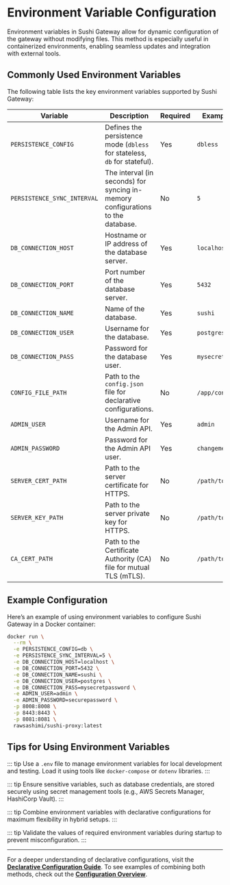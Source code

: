# Environment Variable Configuration

Environment variables in Sushi Gateway allow for dynamic configuration of the gateway without modifying files. This method is especially useful in containerized environments, enabling seamless updates and integration with external tools.

## Commonly Used Environment Variables

The following table lists the key environment variables supported by Sushi Gateway:

| Variable                    | Description                                                                     | Required | Example Value       | Default Value      |
| --------------------------- | ------------------------------------------------------------------------------- | -------- | ------------------- | ------------------ |
| `PERSISTENCE_CONFIG`        | Defines the persistence mode (`dbless` for stateless, `db` for stateful).       | Yes      | `dbless`            | `dbless`           |
| `PERSISTENCE_SYNC_INTERVAL` | The interval (in seconds) for syncing in-memory configurations to the database. | No       | `5`                 | `5`                |
| `DB_CONNECTION_HOST`        | Hostname or IP address of the database server.                                  | Yes      | `localhost`         | -                  |
| `DB_CONNECTION_PORT`        | Port number of the database server.                                             | Yes      | `5432`              | -                  |
| `DB_CONNECTION_NAME`        | Name of the database.                                                           | Yes      | `sushi`             | -                  |
| `DB_CONNECTION_USER`        | Username for the database.                                                      | Yes      | `postgres`          | -                  |
| `DB_CONNECTION_PASS`        | Password for the database user.                                                 | Yes      | `mysecretpassword`  | -                  |
| `CONFIG_FILE_PATH`          | Path to the `config.json` file for declarative configurations.                  | No       | `/app/config.json`  | `/app/config.json` |
| `ADMIN_USER`                | Username for the Admin API.                                                     | Yes      | `admin`             | `admin`            |
| `ADMIN_PASSWORD`            | Password for the Admin API user.                                                | Yes      | `changeme`          | `changeme`         |
| `SERVER_CERT_PATH`          | Path to the server certificate for HTTPS.                                       | No       | `/path/to/cert.crt` | -                  |
| `SERVER_KEY_PATH`           | Path to the server private key for HTTPS.                                       | No       | `/path/to/key.pem`  | -                  |
| `CA_CERT_PATH`              | Path to the Certificate Authority (CA) file for mutual TLS (mTLS).              | No       | `/path/to/ca.crt`   | -                  |

## Example Configuration

Here’s an example of using environment variables to configure Sushi Gateway in a Docker container:

```bash
docker run \
  --rm \
  -e PERSISTENCE_CONFIG=db \
  -e PERSISTENCE_SYNC_INTERVAL=5 \
  -e DB_CONNECTION_HOST=localhost \
  -e DB_CONNECTION_PORT=5432 \
  -e DB_CONNECTION_NAME=sushi \
  -e DB_CONNECTION_USER=postgres \
  -e DB_CONNECTION_PASS=mysecretpassword \
  -e ADMIN_USER=admin \
  -e ADMIN_PASSWORD=securepassword \
  -p 8008:8008 \
  -p 8443:8443 \
  -p 8081:8081 \
  rawsashimi/sushi-proxy:latest
```

## Tips for Using Environment Variables

::: tip
Use a `.env` file to manage environment variables for local development and testing. Load it using tools like `docker-compose` or `dotenv` libraries.
:::

::: tip
Ensure sensitive variables, such as database credentials, are stored securely using secret management tools (e.g., AWS Secrets Manager, HashiCorp Vault).
:::

::: tip
Combine environment variables with declarative configurations for maximum flexibility in hybrid setups.
:::

::: tip
Validate the values of required environment variables during startup to prevent misconfiguration.
:::

---

For a deeper understanding of declarative configurations, visit the **[Declarative Configuration Guide](../configuration/declarative.md)**. To see examples of combining both methods, check out the **[Configuration Overview](../configuration/overview.md)**.
